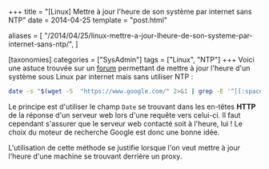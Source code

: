 +++
title = "[Linux] Mettre à jour l'heure de son système par internet sans NTP"
date = 2014-04-25
template = "post.html"

aliases = [
  "/2014/04/25/linux-mettre-a-jour-lheure-de-son-systeme-par-internet-sans-ntp/",
]

[taxonomies]
categories = ["SysAdmin"]
tags = ["Linux", "NTP"]
+++
Voici une astuce trouvée sur un [forum][topic-forum] permettant de mettre à jour
l'heure d'un système sous Linux par internet mais sans utiliser NTP :

```bash
date -s "$(wget -S  "https://www.google.com/" 2>&1 | grep -E '^[[:space:]]*[dD]ate:' | sed 's/^[[:space:]]*[dD]ate:[[:space:]]*//' | head -1l | awk '{print $1, $3, $2,  $5 ,"GMT", $4 }' | sed 's/,//')"
```

Le principe est d'utiliser le champ `Date` se trouvant dans les en-têtes
**HTTP** de la réponse d'un serveur web lors d'une requête vers celui-ci. Il
faut cependant s'assurer que le serveur web contacté soit à l'heure, lui ! Le
choix du moteur de recherche Google est donc une bonne idée.

L'utilisation de cette méthode se justifie lorsque l'on veut mettre à jour
l'heure d'une machine se trouvant derrière un proxy.

 [topic-forum]: https://superuser.com/questions/307158/how-to-use-ntpdate-behind-a-proxy/465838#465838 "How to use ntpdate behind a proxy"
